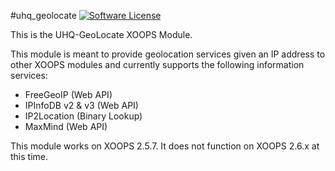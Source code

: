 #uhq_geolocate
[![Software License](https://img.shields.io/badge/license-GPL-brightgreen.svg?style=flat)](LICENSE) 

This is the UHQ-GeoLocate XOOPS Module.

This module is meant to provide geolocation services given an IP address to other XOOPS modules and currently supports the following information services:

* FreeGeoIP (Web API)
* IPInfoDB v2 & v3 (Web API)
* IP2Location (Binary Lookup)
* MaxMind (Web API)

This module works on XOOPS 2.5.7. It does not function on XOOPS 2.6.x at this time.

